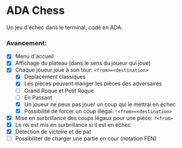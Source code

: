 # ADA Chess

Un jeu d'échec dans le terminal, codé en ADA.

### Avancement:
- [x] Menu d'accueil
- [x] Affichage du plateau (dans le sens du joueur qui joue)
- [x] Chaque joueur joue à son tour: `<from>=<destination>`
	- [x] Déplacement classiques
	- [x] Les pièces peuvent manger les pièces des adversaires
	- [ ] Grand Roque et Petit Roque
	- [ ] En Passant
	- [x] Un joueur ne peux pas jouer un coup qui le mettrai en échec
	- [x] Possibilité de forcer un coup illégal: `!<from>=<destination>`
- [x] Mise en surbrillance des coups légaux pour une pièce: `?<from>`
- [x] Le roi est mis en surbrillance si il est en échec
- [x] Détection de victoire et de pat
- [ ] Possibiliter de charger une partie en cour (notation FEN) 